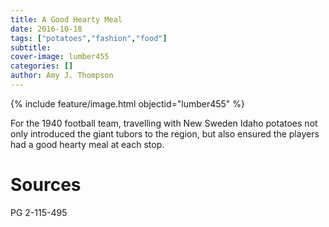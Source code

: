 ```yaml
---
title: A Good Hearty Meal
date: 2016-10-18
tags: ["potatoes","fashion","food"]
subtitle: 
cover-image: lumber455
categories: []
author: Amy J. Thompson
---
```


{% include feature/image.html objectid="lumber455" %}

For the 1940 football team, travelling with New Sweden Idaho potatoes not only introduced the giant tubors to the region, but also ensured the players had a good hearty meal at each stop.

# Sources

PG 2-115-495